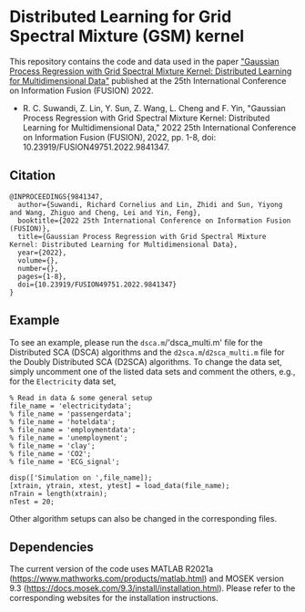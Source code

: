 # Distributed Learning for Grid Spectral Mixture (GSM) kernel

This repository contains the code and data used in the paper ["Gaussian Process Regression with Grid Spectral Mixture Kernel: Distributed Learning for Multidimensional Data"](https://ieeexplore.ieee.org/document/9841347) published at the 25th International Conference on Information Fusion (FUSION) 2022.
- R. C. Suwandi, Z. Lin, Y. Sun, Z. Wang, L. Cheng and F. Yin, "Gaussian Process Regression with Grid Spectral Mixture Kernel: Distributed Learning for Multidimensional Data," 2022 25th International Conference on Information Fusion (FUSION), 2022, pp. 1-8, doi: 10.23919/FUSION49751.2022.9841347.

## Citation
```
@INPROCEEDINGS{9841347,  
  author={Suwandi, Richard Cornelius and Lin, Zhidi and Sun, Yiyong and Wang, Zhiguo and Cheng, Lei and Yin, Feng},  
  booktitle={2022 25th International Conference on Information Fusion (FUSION)},   
  title={Gaussian Process Regression with Grid Spectral Mixture Kernel: Distributed Learning for Multidimensional Data},   
  year={2022},  
  volume={},  
  number={},  
  pages={1-8},  
  doi={10.23919/FUSION49751.2022.9841347}
}
```

## Example
To see an example, please run the `dsca.m`/'dsca_multi.m' file for the Distributed SCA (DSCA) algorithms and the `d2sca.m`/`d2sca_multi.m` file for the Doubly Distributed SCA (D2SCA) algorithms.
To change the data set, simply uncomment one of the listed data sets and comment the others, e.g., for the `Electricity` data set,
```
% Read in data & some general setup
file_name = 'electricitydata';
% file_name = 'passengerdata';
% file_name = 'hoteldata';
% file_name = 'employmentdata';
% file_name = 'unemployment';
% file_name = 'clay';
% file_name = 'CO2';
% file_name = 'ECG_signal';  

disp(['Simulation on ',file_name]);
[xtrain, ytrain, xtest, ytest] = load_data(file_name);
nTrain = length(xtrain);
nTest = 20;
```
Other algorithm setups can also be changed in the corresponding files.

## Dependencies
The current version of the code uses MATLAB R2021a (https://www.mathworks.com/products/matlab.html) and MOSEK version 9.3 (https://docs.mosek.com/9.3/install/installation.html). Please refer to the corresponding websites for the installation instructions.
